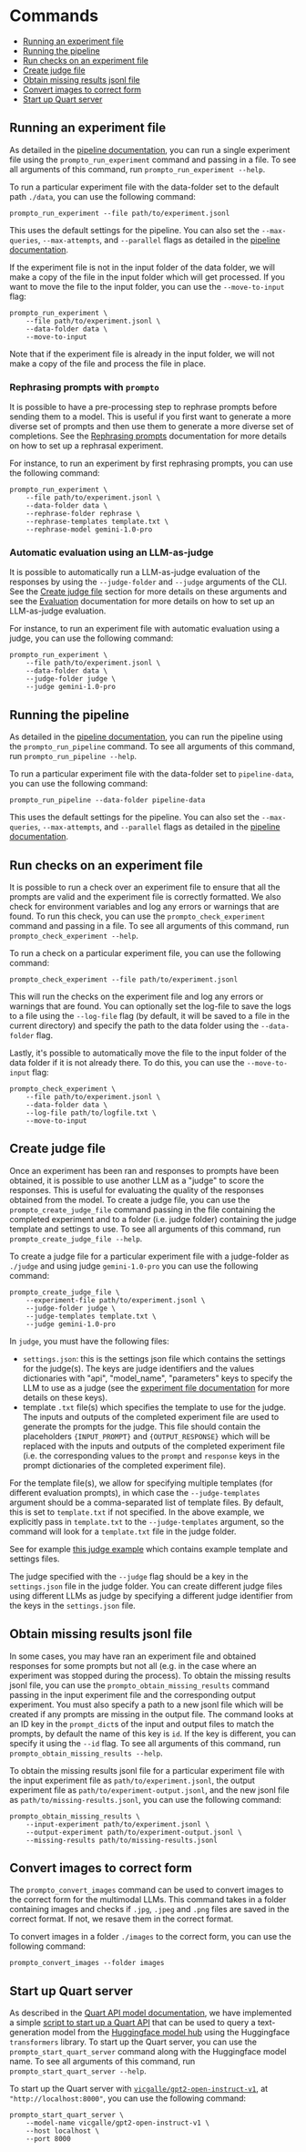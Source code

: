 # Commands

* [Running an experiment file](#running-an-experiment-file)
* [Running the pipeline](#running-the-pipeline)
* [Run checks on an experiment file](#run-checks-on-an-experiment-file)
* [Create judge file](#create-judge-file)
* [Obtain missing results jsonl file](#obtain-missing-results-jsonl-file)
* [Convert images to correct form](#convert-images-to-correct-form)
* [Start up Quart server](#start-up-quart-server)

## Running an experiment file

As detailed in the [pipeline documentation](pipeline.md), you can run a single experiment file using the `prompto_run_experiment` command and passing in a file. To see all arguments of this command, run `prompto_run_experiment --help`.

To run a particular experiment file with the data-folder set to the default path `./data`, you can use the following command:
```
prompto_run_experiment --file path/to/experiment.jsonl
```

This uses the default settings for the pipeline. You can also set the `--max-queries`, `--max-attempts`, and `--parallel` flags as detailed in the [pipeline documentation](./pipeline.md).

If the experiment file is not in the input folder of the data folder, we will make a copy of the file in the input folder which will get processed. If you want to move the file to the input folder, you can use the `--move-to-input` flag:
```
prompto_run_experiment \
    --file path/to/experiment.jsonl \
    --data-folder data \
    --move-to-input
```

Note that if the experiment file is already in the input folder, we will not make a copy of the file and process the file in place.

### Rephrasing prompts with `prompto`

It is possible to have a pre-processing step to rephrase prompts before sending them to a model. This is useful if you first want to generate a more diverse set of prompts and then use them to generate a more diverse set of completions. See the [Rephrasing prompts](./rephrasals.md) documentation for more details on how to set up a rephrasal experiment.

For instance, to run an experiment by first rephrasing prompts, you can use the following command:
```
prompto_run_experiment \
    --file path/to/experiment.jsonl \
    --data-folder data \
    --rephrase-folder rephrase \
    --rephrase-templates template.txt \
    --rephrase-model gemini-1.0-pro
```

### Automatic evaluation using an LLM-as-judge

It is possible to automatically run a LLM-as-judge evaluation of the responses by using the `--judge-folder` and `--judge` arguments of the CLI. See the [Create judge file](#create-judge-file) section for more details on these arguments and see the [Evaluation](./evaluation.md) documentation for more details on how to set up an LLM-as-judge evaluation.

For instance, to run an experiment file with automatic evaluation using a judge, you can use the following command:
```
prompto_run_experiment \
    --file path/to/experiment.jsonl \
    --data-folder data \
    --judge-folder judge \
    --judge gemini-1.0-pro
```

## Running the pipeline

As detailed in the [pipeline documentation](pipeline.md), you can run the pipeline using the `prompto_run_pipeline` command. To see all arguments of this command, run `prompto_run_pipeline --help`.

To run a particular experiment file with the data-folder set to `pipeline-data`, you can use the following command:
```
prompto_run_pipeline --data-folder pipeline-data
```

This uses the default settings for the pipeline. You can also set the `--max-queries`, `--max-attempts`, and `--parallel` flags as detailed in the [pipeline documentation](pipeline.md).

## Run checks on an experiment file

It is possible to run a check over an experiment file to ensure that all the prompts are valid and the experiment file is correctly formatted. We also check for environment variables and log any errors or warnings that are found. To run this check, you can use the `prompto_check_experiment` command and passing in a file. To see all arguments of this command, run `prompto_check_experiment --help`.

To run a check on a particular experiment file, you can use the following command:
```
prompto_check_experiment --file path/to/experiment.jsonl
```

This will run the checks on the experiment file and log any errors or warnings that are found. You can optionally set the log-file to save the logs to a file using the `--log-file` flag (by default, it will be saved to a file in the current directory) and specify the path to the data folder using the `--data-folder` flag.

Lastly, it's possible to automatically move the file to the input folder of the data folder if it is not already there. To do this, you can use the `--move-to-input` flag:
```
prompto_check_experiment \
    --file path/to/experiment.jsonl \
    --data-folder data \
    --log-file path/to/logfile.txt \
    --move-to-input
```

## Create judge file

Once an experiment has been ran and responses to prompts have been obtained, it is possible to use another LLM as a "judge" to score the responses. This is useful for evaluating the quality of the responses obtained from the model. To create a judge file, you can use the `prompto_create_judge_file` command passing in the file containing the completed experiment and to a folder (i.e. judge folder) containing the judge template and settings to use. To see all arguments of this command, run `prompto_create_judge_file --help`.

To create a judge file for a particular experiment file with a judge-folder as `./judge` and using judge `gemini-1.0-pro` you can use the following command:
```
prompto_create_judge_file \
    --experiment-file path/to/experiment.jsonl \
    --judge-folder judge \
    --judge-templates template.txt \
    --judge gemini-1.0-pro
```

In `judge`, you must have the following files:

* `settings.json`: this is the settings json file which contains the settings for the judge(s). The keys are judge identifiers and the values dictionaries with "api", "model_name", "parameters" keys to specify the LLM to use as a judge (see the [experiment file documentation](experiment_file.md) for more details on these keys).
* template `.txt` file(s) which specifies the template to use for the judge. The inputs and outputs of the completed experiment file are used to generate the prompts for the judge. This file should contain the placeholders `{INPUT_PROMPT}` and `{OUTPUT_RESPONSE}` which will be replaced with the inputs and outputs of the completed experiment file (i.e. the corresponding values to the `prompt` and `response` keys in the prompt dictionaries of the completed experiment file).

For the template file(s), we allow for specifying multiple templates (for different evaluation prompts), in which case the `--judge-templates` argument should be a comma-separated list of template files. By default, this is set to `template.txt` if not specified. In the above example, we explicitly pass in `template.txt` to the `--judge-templates` argument, so the command will look for a `template.txt` file in the judge folder.

See for example [this judge example](https://github.com/alan-turing-institute/prompto/tree/main/examples/evaluation/judge) which contains example template and settings files.

The judge specified with the `--judge` flag should be a key in the `settings.json` file in the judge folder. You can create different judge files using different LLMs as judge by specifying a different judge identifier from the keys in the `settings.json` file.

## Obtain missing results jsonl file

In some cases, you may have ran an experiment file and obtained responses for some prompts but not all (e.g. in the case where an experiment was stopped during the process). To obtain the missing results jsonl file, you can use the `prompto_obtain_missing_results` command passing in the input experiment file and the corresponding output experiment. You must also specify a path to a new jsonl file which will be created if any prompts are missing in the output file. The command looks at an ID key in the `prompt_dict`s of the input and output files to match the prompts, by default the name of this key is `id`. If the key is different, you can specify it using the `--id` flag. To see all arguments of this command, run `prompto_obtain_missing_results --help`.

To obtain the missing results jsonl file for a particular experiment file with the input experiment file as `path/to/experiment.jsonl`, the output experiment file as `path/to/experiment-output.jsonl`, and the new jsonl file as `path/to/missing-results.jsonl`, you can use the following command:
```
prompto_obtain_missing_results \
    --input-experiment path/to/experiment.jsonl \
    --output-experiment path/to/experiment-output.jsonl \
    --missing-results path/to/missing-results.jsonl
```

## Convert images to correct form

The `prompto_convert_images` command can be used to convert images to the correct form for the multimodal LLMs. This command takes in a folder containing images and checks if `.jpg`, `.jpeg` and `.png` files are saved in the correct format. If not, we resave them in the correct format.

To convert images in a folder `./images` to the correct form, you can use the following command:
```
prompto_convert_images --folder images
```

## Start up Quart server

As described in the [Quart API model documentation](./quart.md), we have implemented a simple [script to start up a Quart API](https://github.com/alan-turing-institute/prompto/blob/main/src/prompto/apis/quart/quart_api.py) that can be used to query a text-generation model from the [Huggingface model hub](https://huggingface.co/models) using the Huggingface `transformers` library. To start up the Quart server, you can use the `prompto_start_quart_server` command along with the Huggingface model name. To see all arguments of this command, run `prompto_start_quart_server --help`.

To start up the Quart server with [`vicgalle/gpt2-open-instruct-v1`](https://huggingface.co/vicgalle/gpt2-open-instruct-v1), at `"http://localhost:8000"`, you can use the following command:
```
prompto_start_quart_server \
    --model-name vicgalle/gpt2-open-instruct-v1 \
    --host localhost \
    --port 8000
```
